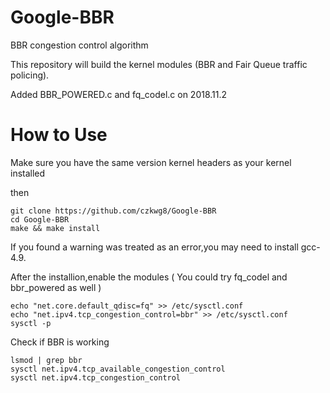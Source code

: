 # Google-BBR
BBR congestion control algorithm

This repository will build the kernel modules (BBR and Fair Queue traffic policing).

Added BBR_POWERED.c and fq_codel.c on 2018.11.2

# How to Use
Make sure you have the same version kernel headers as your kernel installed 

then

    git clone https://github.com/czkwg8/Google-BBR
    cd Google-BBR
    make && make install

If you found a warning was treated as an error,you may need to install gcc-4.9.

After the installion,enable the modules ( You could try fq_codel and bbr_powered as well )

    echo "net.core.default_qdisc=fq" >> /etc/sysctl.conf
    echo "net.ipv4.tcp_congestion_control=bbr" >> /etc/sysctl.conf
    sysctl -p

Check if BBR is working

    lsmod | grep bbr
    sysctl net.ipv4.tcp_available_congestion_control
    sysctl net.ipv4.tcp_congestion_control